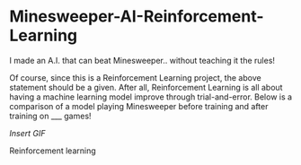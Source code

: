 # Minesweeper-AI-Reinforcement-Learning

I made an A.I. that can beat Minesweeper.. without teaching it the rules!

Of course, since this is a Reinforcement Learning project, the above statement
should be a given. After all, Reinforcement Learning is all about having a
machine learning model improve through trial-and-error. Below is a comparison of
a model playing Minesweeper before training and after training on ___ games!

*Insert GIF*

Reinforcement learning
